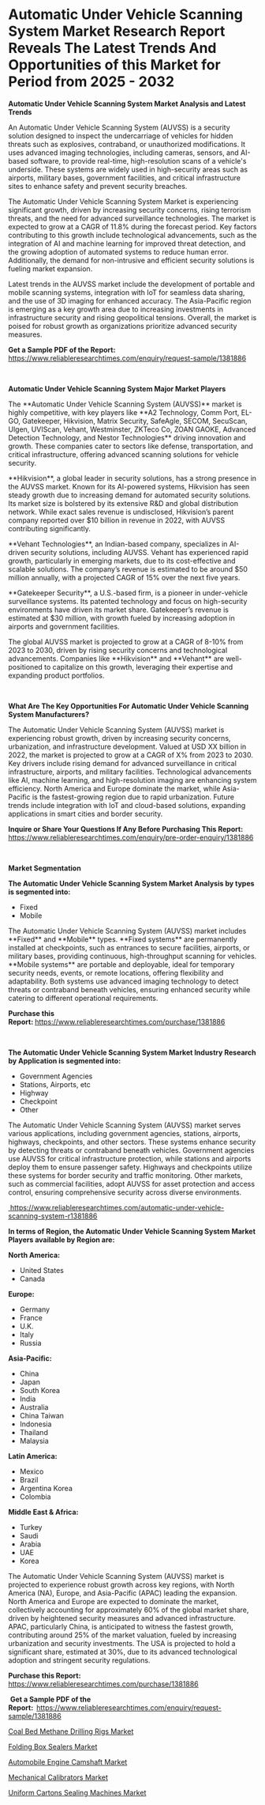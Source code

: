 <p><h1>Automatic Under Vehicle Scanning System Market Research Report Reveals The Latest Trends And Opportunities of this Market for Period from 2025 - 2032</h1></p><p><strong>Automatic Under Vehicle Scanning System Market Analysis and Latest Trends</strong></p>
<p><p>An Automatic Under Vehicle Scanning System (AUVSS) is a security solution designed to inspect the undercarriage of vehicles for hidden threats such as explosives, contraband, or unauthorized modifications. It uses advanced imaging technologies, including cameras, sensors, and AI-based software, to provide real-time, high-resolution scans of a vehicle's underside. These systems are widely used in high-security areas such as airports, military bases, government facilities, and critical infrastructure sites to enhance safety and prevent security breaches.</p><p>The Automatic Under Vehicle Scanning System Market is experiencing significant growth, driven by increasing security concerns, rising terrorism threats, and the need for advanced surveillance technologies. The market is expected to grow at a CAGR of 11.8% during the forecast period. Key factors contributing to this growth include technological advancements, such as the integration of AI and machine learning for improved threat detection, and the growing adoption of automated systems to reduce human error. Additionally, the demand for non-intrusive and efficient security solutions is fueling market expansion.</p><p>Latest trends in the AUVSS market include the development of portable and mobile scanning systems, integration with IoT for seamless data sharing, and the use of 3D imaging for enhanced accuracy. The Asia-Pacific region is emerging as a key growth area due to increasing investments in infrastructure security and rising geopolitical tensions. Overall, the market is poised for robust growth as organizations prioritize advanced security measures.</p></p>
<p><strong>Get a Sample PDF of the Report:&nbsp;</strong> <a href="https://www.reliableresearchtimes.com/enquiry/request-sample/1381886?utm_campaign=2035&utm_medium=2&utm_source=Github&utm_content=ia&utm_term=23012025&utm_id=automatic-under-vehicle-scanning-system">https://www.reliableresearchtimes.com/enquiry/request-sample/1381886</a></p>
<p>&nbsp;</p>
<p><strong>Automatic Under Vehicle Scanning System Major Market Players</strong></p>
<p><p>The **Automatic Under Vehicle Scanning System (AUVSS)** market is highly competitive, with key players like **A2 Technology, Comm Port, EL-GO, Gatekeeper, Hikvision, Matrix Security, SafeAgle, SECOM, SecuScan, Ulgen, UVIScan, Vehant, Westminster, ZKTeco Co, ZOAN GAOKE, Advanced Detection Technology, and Nestor Technologies** driving innovation and growth. These companies cater to sectors like defense, transportation, and critical infrastructure, offering advanced scanning solutions for vehicle security.</p><p>**Hikvision**, a global leader in security solutions, has a strong presence in the AUVSS market. Known for its AI-powered systems, Hikvision has seen steady growth due to increasing demand for automated security solutions. Its market size is bolstered by its extensive R&D and global distribution network. While exact sales revenue is undisclosed, Hikvision’s parent company reported over $10 billion in revenue in 2022, with AUVSS contributing significantly.</p><p>**Vehant Technologies**, an Indian-based company, specializes in AI-driven security solutions, including AUVSS. Vehant has experienced rapid growth, particularly in emerging markets, due to its cost-effective and scalable solutions. The company’s revenue is estimated to be around $50 million annually, with a projected CAGR of 15% over the next five years.</p><p>**Gatekeeper Security**, a U.S.-based firm, is a pioneer in under-vehicle surveillance systems. Its patented technology and focus on high-security environments have driven its market share. Gatekeeper’s revenue is estimated at $30 million, with growth fueled by increasing adoption in airports and government facilities.</p><p>The global AUVSS market is projected to grow at a CAGR of 8-10% from 2023 to 2030, driven by rising security concerns and technological advancements. Companies like **Hikvision** and **Vehant** are well-positioned to capitalize on this growth, leveraging their expertise and expanding product portfolios.</p></p>
<p>&nbsp;</p>
<p><strong>What Are The Key Opportunities For Automatic Under Vehicle Scanning System Manufacturers?</strong></p>
<p><p>The Automatic Under Vehicle Scanning System (AUVSS) market is experiencing robust growth, driven by increasing security concerns, urbanization, and infrastructure development. Valued at USD XX billion in 2022, the market is projected to grow at a CAGR of X% from 2023 to 2030. Key drivers include rising demand for advanced surveillance in critical infrastructure, airports, and military facilities. Technological advancements like AI, machine learning, and high-resolution imaging are enhancing system efficiency. North America and Europe dominate the market, while Asia-Pacific is the fastest-growing region due to rapid urbanization. Future trends include integration with IoT and cloud-based solutions, expanding applications in smart cities and border security.</p></p>
<p><strong>Inquire or Share Your Questions If Any Before Purchasing This Report:</strong> <a href="https://www.reliableresearchtimes.com/enquiry/pre-order-enquiry/1381886?utm_campaign=2035&utm_medium=2&utm_source=Github&utm_content=ia&utm_term=23012025&utm_id=automatic-under-vehicle-scanning-system">https://www.reliableresearchtimes.com/enquiry/pre-order-enquiry/1381886</a></p>
<p>&nbsp;</p>
<p><strong>Market Segmentation</strong></p>
<p><strong>The Automatic Under Vehicle Scanning System Market Analysis by types is segmented into:</strong></p>
<p><ul><li>Fixed</li><li>Mobile</li></ul></p>
<p><p>The Automatic Under Vehicle Scanning System (AUVSS) market includes **Fixed** and **Mobile** types. **Fixed systems** are permanently installed at checkpoints, such as entrances to secure facilities, airports, or military bases, providing continuous, high-throughput scanning for vehicles. **Mobile systems** are portable and deployable, ideal for temporary security needs, events, or remote locations, offering flexibility and adaptability. Both systems use advanced imaging technology to detect threats or contraband beneath vehicles, ensuring enhanced security while catering to different operational requirements.</p></p>
<p><strong>Purchase this Report:&nbsp;</strong><a href="https://www.reliableresearchtimes.com/purchase/1381886?utm_campaign=2035&utm_medium=2&utm_source=Github&utm_content=ia&utm_term=23012025&utm_id=automatic-under-vehicle-scanning-system">https://www.reliableresearchtimes.com/purchase/1381886</a></p>
<p>&nbsp;</p>
<p><strong>The Automatic Under Vehicle Scanning System Market Industry Research by Application is segmented into:</strong></p>
<p><ul><li>Government Agencies</li><li>Stations, Airports, etc</li><li>Highway</li><li>Checkpoint</li><li>Other</li></ul></p>
<p><p>The Automatic Under Vehicle Scanning System (AUVSS) market serves various applications, including government agencies, stations, airports, highways, checkpoints, and other sectors. These systems enhance security by detecting threats or contraband beneath vehicles. Government agencies use AUVSS for critical infrastructure protection, while stations and airports deploy them to ensure passenger safety. Highways and checkpoints utilize these systems for border security and traffic monitoring. Other markets, such as commercial facilities, adopt AUVSS for asset protection and access control, ensuring comprehensive security across diverse environments.</p></p>
<p><a href="https://www.reliableresearchtimes.com/automatic-under-vehicle-scanning-system-r1381886?utm_campaign=2035&utm_medium=2&utm_source=Github&utm_content=ia&utm_term=23012025&utm_id=automatic-under-vehicle-scanning-system">&nbsp;https://www.reliableresearchtimes.com/automatic-under-vehicle-scanning-system-r1381886</a></p>
<p><strong>In terms of Region, the Automatic Under Vehicle Scanning System Market Players available by Region are:</strong></p>
<p>
    <p> <strong> North America: </strong>
        <ul>
            <li>United States</li>
            <li>Canada</li>
        </ul>
        </p> 
    <p> <strong> Europe: </strong>
        <ul>
            <li>Germany</li>
            <li>France</li>
            <li>U.K.</li>
            <li>Italy</li>
            <li>Russia</li>
        </ul>
        </p> 
    <p> <strong> Asia-Pacific: </strong>
        <ul>
            <li>China</li>
            <li>Japan</li>
            <li>South Korea</li>
            <li>India</li>
            <li>Australia</li>
            <li>China Taiwan</li>
            <li>Indonesia</li>
            <li>Thailand</li>
            <li>Malaysia</li>
        </ul>
        </p> 
    <p> <strong> Latin America: </strong>
        <ul>
            <li>Mexico</li>
            <li>Brazil</li>
            <li>Argentina Korea</li>
            <li>Colombia</li>
        </ul>
        </p> 
    <p> <strong> Middle East & Africa: </strong>
        <ul>
            <li>Turkey</li>
            <li>Saudi</li>
            <li>Arabia</li>
            <li>UAE</li>
            <li>Korea</li>
        </ul>
    </p>
    </p>
<p><p>The Automatic Under Vehicle Scanning System (AUVSS) market is projected to experience robust growth across key regions, with North America (NA), Europe, and Asia-Pacific (APAC) leading the expansion. North America and Europe are expected to dominate the market, collectively accounting for approximately 60% of the global market share, driven by heightened security measures and advanced infrastructure. APAC, particularly China, is anticipated to witness the fastest growth, contributing around 25% of the market valuation, fueled by increasing urbanization and security investments. The USA is projected to hold a significant share, estimated at 30%, due to its advanced technological adoption and stringent security regulations.</p></p>
<p><strong>Purchase this Report: </strong><a href="https://www.reliableresearchtimes.com/purchase/1381886?utm_campaign=2035&utm_medium=2&utm_source=Github&utm_content=ia&utm_term=23012025&utm_id=automatic-under-vehicle-scanning-system">https://www.reliableresearchtimes.com/purchase/1381886</a></p>
<p>&nbsp;<strong>Get a Sample PDF of the Report:&nbsp;&nbsp;</strong><a href="https://www.reliableresearchtimes.com/enquiry/request-sample/1381886?utm_campaign=2035&utm_medium=2&utm_source=Github&utm_content=ia&utm_term=23012025&utm_id=automatic-under-vehicle-scanning-system">https://www.reliableresearchtimes.com/enquiry/request-sample/1381886</a></p>
<p><strong></strong></p>
<p><p><a href="https://www.linkedin.com/pulse/in-depth-coal-bed-methane-drilling-rigs-market-analysis-projected-jvwue?utm_campaign=2035&utm_medium=2&utm_source=Github&utm_content=ia&utm_term=23012025&utm_id=automatic-under-vehicle-scanning-system">Coal Bed Methane Drilling Rigs Market</a></p><p><a href="https://www.linkedin.com/pulse/market-demand-revenue-folding-box-sealers-industry-from-i7jsf?utm_campaign=2035&utm_medium=2&utm_source=Github&utm_content=ia&utm_term=23012025&utm_id=automatic-under-vehicle-scanning-system">Folding Box Sealers Market</a></p><p><a href="https://github.com/JakirUddin511/Market-Research-Report-List-1/blob/main/automobile-engine-camshaft-market.md?utm_campaign=2035&utm_medium=2&utm_source=Github&utm_content=ia&utm_term=23012025&utm_id=automatic-under-vehicle-scanning-system">Automobile Engine Camshaft Market</a></p><p><a href="https://www.linkedin.com/pulse/unveiling-market-trends-global-mechanical-calibrators-qcptc?utm_campaign=2035&utm_medium=2&utm_source=Github&utm_content=ia&utm_term=23012025&utm_id=automatic-under-vehicle-scanning-system">Mechanical Calibrators Market</a></p><p><a href="https://www.linkedin.com/pulse/comprehensive-uniform-cartons-sealing-machines-market-zoffc?utm_campaign=2035&utm_medium=2&utm_source=Github&utm_content=ia&utm_term=23012025&utm_id=automatic-under-vehicle-scanning-system">Uniform Cartons Sealing Machines Market</a></p></p>
